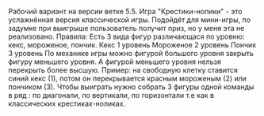 Рабочий вариант на версии ветке 5.5.
Игра "Крестики-нолики" - это услажнённая версия классической игры. Подойдёт для мини-игры, по задумке при выигрыше пользователь получит приз, но у меня эта не реализовано.
Правила:
Есть 3 вида фигур различающася по уровню: кекс, мороженое, пончик.
Кекс 1 уровень
Мороженое 2 уровень
Пончик 3 уровень
По механике игры можно фигурой большого уровня закрыть фигуру меньшего уровня. А фигурой меньшего уровня нельзя перекрыть более высшую. Пример: на свободную клетку ставится синий кекс (1), потом он перекрывается красным мороженым (2) или пончиком (3).
Чтобы выиграть нужно собрать 3 фигуры одной команды в ряд : по диагонали, по вертикали, по горизонтали т.е как в классических крестиках-ноликах.

